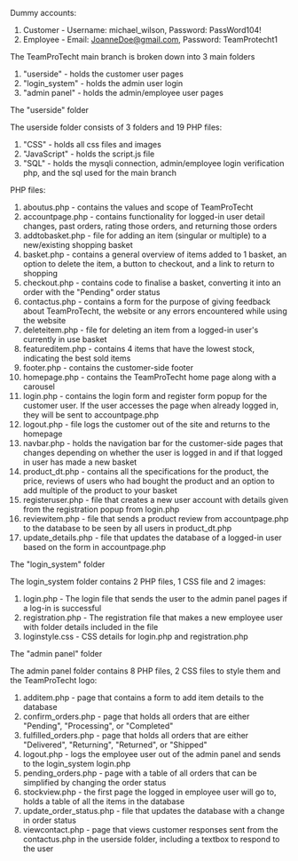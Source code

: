 Dummy accounts:
1. Customer - Username: michael_wilson, Password: PassWord104!
2. Employee - Email: JoanneDoe@gmail.com, Password: TeamProtecht1


The TeamProTecht main branch is broken down into 3 main folders
1. "userside" - holds the customer user pages
2. "login_system" - holds the admin user login
3. "admin panel" - holds the admin/employee user pages


The "userside" folder

The userside folder consists of 3 folders and 19 PHP files:
1. "CSS" - holds all css files and images
2. "JavaScript" - holds the script.js file
3. "SQL" - holds the mysqli connection, admin/employee login verification php,
            and the sql used for the main branch

PHP files:
1. aboutus.php - contains the values and scope of TeamProTecht
2. accountpage.php - contains functionality for logged-in user detail changes, past orders,
                           rating those orders, and returning those orders
3. addtobasket.php - file for adding an item (singular or multiple) to a new/existing shopping basket
4. basket.php - contains a general overview of items added to 1 basket, an option to delete the item,
                           a button to checkout, and a link to return to shopping
5. checkout.php - contains code to finalise a basket, converting it into an order with the "Pending" order status
6. contactus.php - contains a form for the purpose of giving feedback about TeamProTecht,
                           the website or any errors encountered while using the website
7. deleteitem.php - file for deleting an item from a logged-in user's currently in use basket
8. featureditem.php - contains 4 items that have the lowest stock, indicating the best sold items
9. footer.php - contains the customer-side footer
10. homepage.php - contains the TeamProTecht home page along with a carousel
11. login.php - contains the login form and register form popup for the customer user.
                If the user accesses the page when already logged in, they will be sent to accountpage.php
12. logout.php - file logs the customer out of the site and returns to the homepage
13. navbar.php - holds the navigation bar for the customer-side pages that changes depending on whether
                            the user is logged in and if that logged in user has made a new basket
14. product_dt.php - contains all the specifications for the product, the price,
                            reviews of users who had bought the product and an option to add multiple of the product to your basket
15. registeruser.php - file that creates a new user account with details given
                            from the registration popup from login.php
16. reviewitem.php - file that sends a product review from accountpage.php to the database
                         to be seen by all users in product_dt.php
17. update_details.php - file that updates the database of a logged-in user based on the form
                            in accountpage.php


The "login_system" folder

The login_system folder contains 2 PHP files, 1 CSS file and 2 images:
1. login.php - The login file that sends the user to the admin panel pages if a log-in is
               successful
2. registration.php - The registration file that makes a new employee user with folder
                        details included in the file
3. loginstyle.css - CSS details for login.php and registration.php


The "admin panel" folder

The admin panel folder contains 8 PHP files, 2 CSS files to style them and the TeamProTecht logo:
1. additem.php - page that contains a form to add item details to the database
2. confirm_orders.php - page that holds all orders that are either "Pending", "Processing", or "Completed"
3. fulfilled_orders.php - page that holds all orders that are either "Delivered", "Returning", "Returned", or "Shipped"
4. logout.php - logs the employee user out of the admin panel and sends to the login_system login.php
5. pending_orders.php - page with a table of all orders that can be simplified by changing the order status
6. stockview.php - the first page the logged in employee user will go to, holds a table of all the items in the database
7. update_order_status.php - file that updates the database with a change in order status
8. viewcontact.php - page that views customer responses sent from the contactus.php in the userside folder, including a textbox to respond to the user

